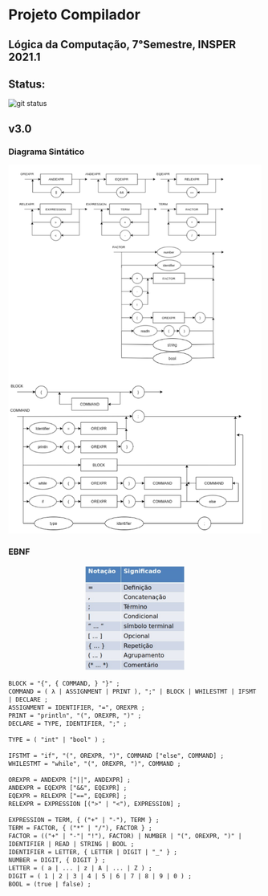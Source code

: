 # Projeto Compilador

## Lógica da Computação, 7°Semestre, INSPER 2021.1

## Status:
![git status](http://3.129.230.99/svg/Pellizzon/LogicaDaComputacao/)

## v3.0

### Diagrama Sintático   

<p align="center">
    <img src="DS.png">
</p>

### EBNF

<p align="center">
    <img src="EBNF.png" width="40%">
</p>

```
BLOCK = "{", { COMMAND, } "}" ;
COMMAND = ( λ | ASSIGNMENT | PRINT ), ";" | BLOCK | WHILESTMT | IFSMT | DECLARE ;
ASSIGNMENT = IDENTIFIER, "=", OREXPR ;
PRINT = "println", "(", OREXPR, ")" ;
DECLARE = TYPE, IDENTIFIER, ";" ;

TYPE = ( "int" | "bool" ) ;

IFSTMT = "if", "(", OREXPR, ")", COMMAND ["else", COMMAND] ;
WHILESTMT = "while", "(", OREXPR, ")", COMMAND ;

OREXPR = ANDEXPR ["||", ANDEXPR] ;
ANDEXPR = EQEXPR ["&&", EQEXPR] ;
EQEXPR = RELEXPR ["==", EQEXPR] ;
RELEXPR = EXPRESSION [(">" | "<"), EXPRESSION] ;

EXPRESSION = TERM, { ("+" | "-"), TERM } ;
TERM = FACTOR, { ("*" | "/"), FACTOR } ;
FACTOR = (("+" | "-"| "!"), FACTOR) | NUMBER | "(", OREXPR, ")" | IDENTIFIER | READ | STRING | BOOL ;
IDENTIFIER = LETTER, { LETTER | DIGIT | "_" } ;
NUMBER = DIGIT, { DIGIT } ;
LETTER = ( a | ... | z | A | ... | Z ) ;
DIGIT = ( 1 | 2 | 3 | 4 | 5 | 6 | 7 | 8 | 9 | 0 ) ;
BOOL = (true | false) ;
```
